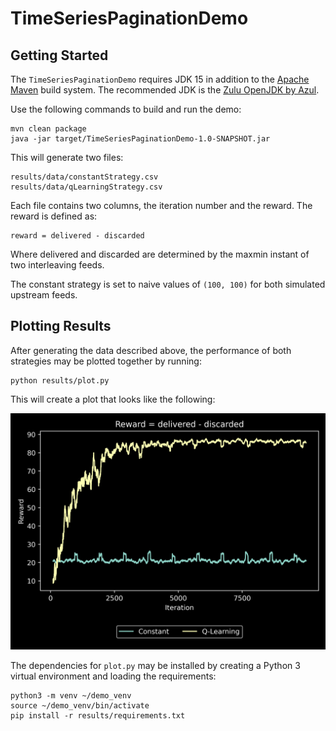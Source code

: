 # TimeSeriesPaginationDemo


## Getting Started

The `TimeSeriesPaginationDemo` requires JDK 15 in addition to the [Apache Maven](https://maven.apache.org) build system. The
recommended JDK is the [Zulu OpenJDK by Azul](https://www.azul.com/downloads/zulu-community/?package=jdk).

Use the following commands to build and run the demo:

    mvn clean package
    java -jar target/TimeSeriesPaginationDemo-1.0-SNAPSHOT.jar

This will generate two files:

    results/data/constantStrategy.csv
    results/data/qLearningStrategy.csv

Each file contains two columns, the iteration number and the reward. The reward is defined as:

    reward = delivered - discarded

Where delivered and discarded are determined by the maxmin instant of two interleaving feeds.

The constant strategy is set to naive values of `(100, 100)` for both simulated upstream feeds.

## Plotting Results

After generating the data described above, the performance of both strategies may be plotted together by running:

    python results/plot.py

This will create a plot that looks like the following:

![rewards](results/rewards.png)

The dependencies for `plot.py` may be installed by creating a Python 3 virtual environment and loading the requirements:

    python3 -m venv ~/demo_venv
    source ~/demo_venv/bin/activate
    pip install -r results/requirements.txt
